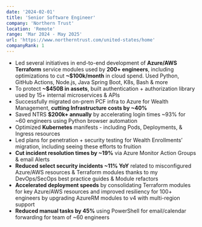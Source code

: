 ```yaml
---
date: '2024-02-01'
title: 'Senior Software Engineer'
company: 'Northern Trust'
location: 'Remote'
range: 'Mar 2024 - May 2025'
url: 'https://www.northerntrust.com/united-states/home'
companyRank: 1
---
```

- Led several initiatives in end-to-end development of **Azure/AWS Terraform** service modules used by **200+ engineers**, including optimizations to cut **~$100k/month** in cloud spend. Used Python, GitHub Actions, Node.js, Java Spring Boot, K8s, Bash & more
- To protect **~$450B in assets**, built authentication + authorization library used by 15+ internal microservices & APIs
- Successfully migrated on-prem PCF infra to Azure for Wealth Management, **cutting Infrastructure costs by ~40%**
- Saved NTRS **$200k+ annually** by accelerating login times ~93% for ~60 engineers using Python browser automation
- Optimized **Kubernetes** manifests - including Pods, Deployments, & Ingress resources
- Led plans for penetration + security testing for Wealth Enrollments’ migration, including seeing these efforts to fruition
- **Cut incident resolution times by ~19%** via Azure Monitor Action Groups & email Alerts
- **Reduced select security incidents ~11% YoY** related to misconfigured Azure/AWS resources & Terraform modules thanks to my DevOps/SecOps best practice guides & Module refactors
- **Accelerated deployment speeds** by consolidating Terraform modules for key Azure/AWS resources and improved resiliency for 100+ engineers by upgrading AzureRM modules to v4 with multi-region support
- **Reduced manual tasks by 45%** using PowerShell for email/calendar forwarding for team of ~60 engineers
